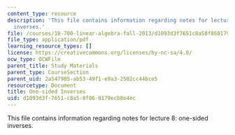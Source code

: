 ```yaml
---
content_type: resource
description: 'This file contains information regarding notes for lecture 8: one-sided
  inverses.'
file: /courses/18-700-linear-algebra-fall-2013/d1093d3f7651c8a58f860179ecb8e4ec_MIT18_700F13_one_sided.pdf
file_type: application/pdf
learning_resource_types: []
license: https://creativecommons.org/licenses/by-nc-sa/4.0/
ocw_type: OCWFile
parent_title: Study Materials
parent_type: CourseSection
parent_uid: 2a547985-ab53-49f1-e9a3-2502cc44bce5
resourcetype: Document
title: One-sided Inverses
uid: d1093d3f-7651-c8a5-8f86-0179ecb8e4ec
---
```

This file contains information regarding notes for lecture 8: one-sided inverses.
